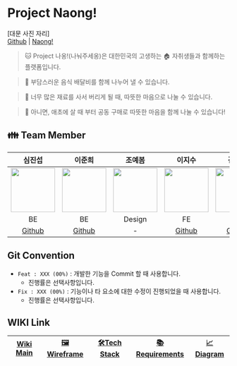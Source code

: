 # Project Naong!
[대문 사진 자리]  
[Github](https://github.com/Jun2-Lee/Toy_project) | [Naong!]()

> :cat: Project 나옹!(나눠주세옹)은 대한민국의 고생하는 :house: 자취생들과 함께하는 플랫폼입니다.  

> 💸 부담스러운 음식 배달비를 함께 나누어 낼 수 있습니다.  

> 🥔 너무 많은 재료를 사서 버리게 될 때, 따뜻한 마음으로 나눌 수 있습니다.  

> 🥕 아니면, 애초에 살 때 부터 공동 구매로 따뜻한 마음을 함께 나눌 수 있습니다!  


## :family: Team Member
<div align="center">

|심진섭|이준희|조예봄|이지수|김태영|
|:-:|:-:|:-:|:-:|:-:|
|<img src="https://avatars.githubusercontent.com/u/71700079?s=400&u=9e9338f1a22b811003f826b00c9b797a01aea381&v=4" width="100" height="100">|<img src="https://avatars.githubusercontent.com/u/80378041?v=4" width="100" height="100">|<img src="https://avatars.githubusercontent.com/u/71700079?s=400&u=39746e5ac607c719261bdd5a8fc0108a290ba975&v=4" width="100" height="100">|<img src="https://avatars.githubusercontent.com/u/101401447?v=4" width="100" height="100">|<img src="https://avatars.githubusercontent.com/u/100909703?v=4" width="100" height="100">|
|BE|BE|Design|FE|FE|
|[Github](https://github.com/Jinseop-Sim)|[Github](https://github.com/Jun2-Lee)|-|[Github](https://github.com/dlwltn0430)|[Github](https://github.com/taeyomi)|

</div>

## Git Convention
- ```Feat : XXX (00%)``` : 개발한 기능을 Commit 할 때 사용합니다.
   - 진행률은 선택사항입니다.
- ```Fix : XXX (00%)``` : 기능이나 타 요소에 대한 수정이 진행되었을 때 사용합니다.
   - 진행률은 선택사항입니다.
   
## WIKI Link
<div align="center">

|[Wiki Main](https://github.com/Jun2-Lee/Toy_project/wiki)|[:framed_picture:Wireframe](https://www.figma.com/file/My0DWWYkyrb8Wlx4JANGQC/%ED%86%A0%EC%9D%B4%ED%94%84%EB%A1%9C%EC%A0%9D%ED%8A%B8-%EB%A0%88%EC%9D%B4%EC%95%84%EC%9B%83?node-id=151%3A5&t=RfP7pyKj0xQll2YN-0)|[:hammer_and_wrench:Tech Stack](https://github.com/Jun2-Lee/Toy_project/wiki/%F0%9F%9B%A0%EF%B8%8F-Tech-Stack)|[:books:Requirements](https://github.com/Jun2-Lee/Toy_project/wiki/Requirement)|[:chart_with_upwards_trend:Diagram](https://github.com/Jun2-Lee/Toy_project/wiki/%F0%9F%93%88-Diagram)|
|:-:|:-:|:-:|:-:|:-:|

</div>
